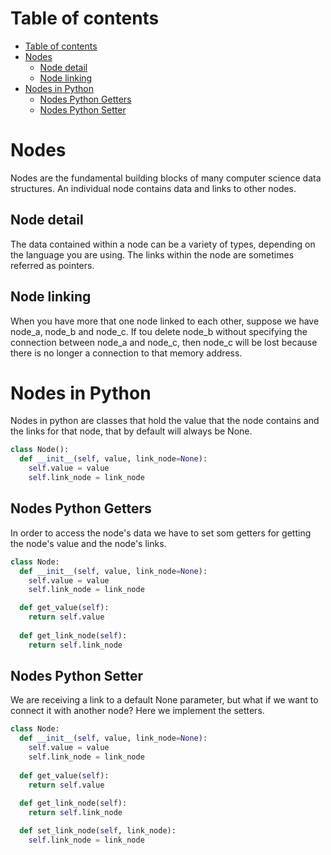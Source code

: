 # Table of contents
- [Table of contents](#table-of-contents)
- [Nodes](#nodes)
  - [Node detail](#node-detail)
  - [Node linking](#node-linking)
- [Nodes in Python](#nodes-in-python)
  - [Nodes Python Getters](#nodes-python-getters)
  - [Nodes Python Setter](#nodes-python-setter)

# Nodes 
Nodes are the fundamental building blocks of many computer science data structures. An individual node contains data and links to other nodes. 

## Node detail
The data contained within a node can be a variety of types, depending on the language you are using. 
The links within the node are sometimes referred as pointers. 

## Node linking
When you have more that one node linked to each other, suppose we have node_a, node_b and node_c. If tou delete node_b without specifying the connection between node_a and node_c, then node_c will be lost because there is no longer a connection to that memory address. 

# Nodes in Python
Nodes in python are classes that hold the value that the node contains and the links for that node, that by default will always be None. 

```Python
class Node():
  def __init__(self, value, link_node=None):
    self.value = value
    self.link_node = link_node
```

## Nodes Python Getters 
In order to access the node's data we have to set som getters for getting the node's value and the node's links. 

```Python
class Node:
  def __init__(self, value, link_node=None):
    self.value = value
    self.link_node = link_node

  def get_value(self):
    return self.value
  
  def get_link_node(self):
    return self.link_node
``` 

## Nodes Python Setter
We are receiving a link to a default None parameter, but what if we want to connect it with another node? Here we implement the setters. 

```Python
class Node:
  def __init__(self, value, link_node=None):
    self.value = value
    self.link_node = link_node
    
  def get_value(self):
    return self.value
  
  def get_link_node(self):
    return self.link_node

  def set_link_node(self, link_node):
    self.link_node = link_node
```